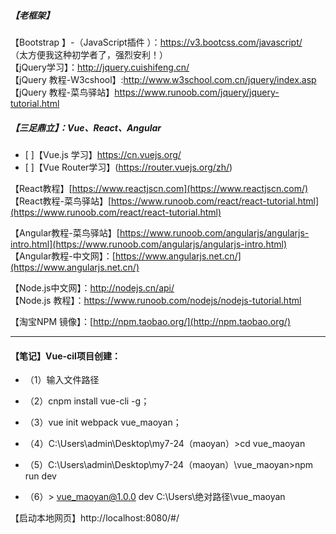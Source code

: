 #####  【老框架】
【Bootstrap 】-（JavaScript插件 ）：https://v3.bootcss.com/javascript/<br>
（太方便我这种初学者了，强烈安利！）<br>
【jQuery学习】：http://jquery.cuishifeng.cn/<br>
【jQuery 教程-W3cshool】:http://www.w3school.com.cn/jquery/index.asp<br>
【jQuery 教程-菜鸟驿站】https://www.runoob.com/jquery/jquery-tutorial.html<br>

#####  【三足鼎立】：Vue、React、Angular

- [ ]【Vue.js 学习】https://cn.vuejs.org/<br>
- [ ]【Vue Router学习】(https://router.vuejs.org/zh/)<br>

【React教程】[https://www.reactjscn.com](https://www.reactjscn.com/)<br>
【React教程-菜鸟驿站】[https://www.runoob.com/react/react-tutorial.html](https://www.runoob.com/react/react-tutorial.html)<br>

【Angular教程-菜鸟驿站】[https://www.runoob.com/angularjs/angularjs-intro.html](https://www.runoob.com/angularjs/angularjs-intro.html)<br>
【Angular教程-中文网】：[https://www.angularjs.net.cn/](https://www.angularjs.net.cn/)<br>

【Node.js中文网】：http://nodejs.cn/api/<br>
【Node.js 教程】：https://www.runoob.com/nodejs/nodejs-tutorial.html<br>


【淘宝NPM 镜像】：[http://npm.taobao.org/](http://npm.taobao.org/)<br>

---

####  【笔记】Vue-cil项目创建：

- （1）输入文件路径
- （2）cnpm install vue-cli -g；
- （3）vue init webpack vue_maoyan；
- （4）C:\Users\admin\Desktop\my7-24（maoyan）>cd vue_maoyan

- （5）C:\Users\admin\Desktop\my7-24（maoyan）\vue_maoyan>npm run dev

- （6）> vue_maoyan@1.0.0 dev C:\Users\绝对路径\vue_maoyan

【启动本地网页】http://localhost:8080/#/
